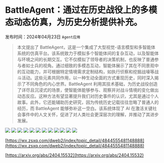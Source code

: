 # BattleAgent：通过在历史战役上的多模态动态仿真，为历史分析提供补充。
发布时间：2024年04月23日
`Agent应用`
> 本文提出了 BattleAgent，这是一个集成了大型视觉-语言模型和多智能体系统的仿真平台。该系统致力于模拟多个智能体间的复杂互动，以及智能体与环境之间的长期交互。它不仅模拟了领导者的决策机制，也反映了普通参与者如士兵的视角。通过细致的多模态互动，智能体展示了其在不同景观中的互动能力，并可根据特定情境需求定制结构，如执行侦察和挖掘战壕等战斗活动。这些元素共同作用，以一种生动全面的方式重现历史，同时深入揭示了不同角色的内心世界。BattleAgent 利用其技术基础，为历史战役创造了详尽且沉浸式的场景，使智能体能够参与、观察并对战斗情境的变化做出动态反应。这种方法有望显著提升我们对历史事件的认识，尤其是通过个人故事。此外，它还能辅助历史研究，因为传统历史记载往往忽略了普通人的经历，而 BattleAgent 能够弥补这一空白。该系统体现了 AI 在激活关键社会事件中的人文关怀，促进了对人类社会更深层次的理解，并推动了其进步发展。

![](https://raw.githubusercontent.com/HuggingAGI/HuggingArxiv/main/paper_images/2404.15532/battle_map.jpg)
![](https://raw.githubusercontent.com/HuggingAGI/HuggingArxiv/main/paper_images/2404.15532/Battle_of_crecy_froissart.jpeg)
![](https://raw.githubusercontent.com/HuggingAGI/HuggingArxiv/main/paper_images/2404.15532/general_process.png)
![](https://raw.githubusercontent.com/HuggingAGI/HuggingArxiv/main/paper_images/2404.15532/observation.png)
![](https://raw.githubusercontent.com/HuggingAGI/HuggingArxiv/main/paper_images/2404.15532/agent_structure.png)
![](https://raw.githubusercontent.com/HuggingAGI/HuggingArxiv/main/paper_images/2404.15532/battlefield_interaction.jpeg)
![](https://raw.githubusercontent.com/HuggingAGI/HuggingArxiv/main/paper_images/2404.15532/crecy.png)
![](https://raw.githubusercontent.com/HuggingAGI/HuggingArxiv/main/paper_images/2404.15532/Agincourt.png)
![](https://raw.githubusercontent.com/HuggingAGI/HuggingArxiv/main/paper_images/2404.15532/Poitiers.png)
![](https://raw.githubusercontent.com/HuggingAGI/HuggingArxiv/main/paper_images/2404.15532/Falkirk.png)
![](https://raw.githubusercontent.com/HuggingAGI/HuggingArxiv/main/paper_images/2404.15532/battle_field.png)
![](https://raw.githubusercontent.com/HuggingAGI/HuggingArxiv/main/paper_images/2404.15532/x1.png)

[https://wx.zsxq.com/dweb2/index/topic_detail/4844555481148888](https://wx.zsxq.com/dweb2/index/topic_detail/4844555481148888)

[https://arxiv.org/abs/2404.15532](https://arxiv.org/abs/2404.15532)